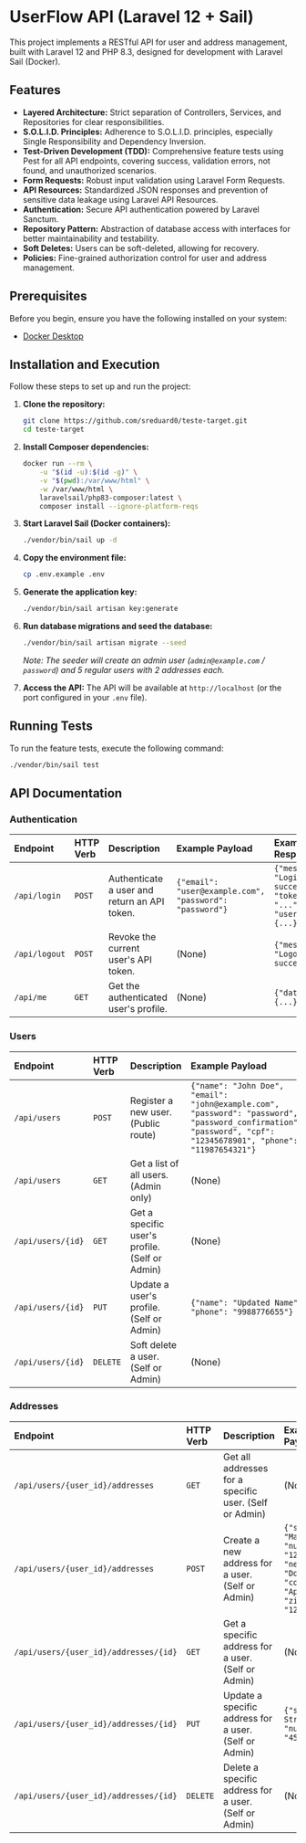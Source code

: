 # UserFlow API (Laravel 12 + Sail)

This project implements a RESTful API for user and address management, built with Laravel 12 and PHP 8.3, designed for development with Laravel Sail (Docker).

## Features

-   **Layered Architecture:** Strict separation of Controllers, Services, and Repositories for clear responsibilities.
-   **S.O.L.I.D. Principles:** Adherence to S.O.L.I.D. principles, especially Single Responsibility and Dependency Inversion.
-   **Test-Driven Development (TDD):** Comprehensive feature tests using Pest for all API endpoints, covering success, validation errors, not found, and unauthorized scenarios.
-   **Form Requests:** Robust input validation using Laravel Form Requests.
-   **API Resources:** Standardized JSON responses and prevention of sensitive data leakage using Laravel API Resources.
-   **Authentication:** Secure API authentication powered by Laravel Sanctum.
-   **Repository Pattern:** Abstraction of database access with interfaces for better maintainability and testability.
-   **Soft Deletes:** Users can be soft-deleted, allowing for recovery.
-   **Policies:** Fine-grained authorization control for user and address management.

## Prerequisites

Before you begin, ensure you have the following installed on your system:

-   [Docker Desktop](https://www.docker.com/products/docker-desktop)

## Installation and Execution

Follow these steps to set up and run the project:

1.  **Clone the repository:**
    ```bash
    git clone https://github.com/sreduard0/teste-target.git
    cd teste-target
    ```

2.  **Install Composer dependencies:**
    ```bash
    docker run --rm \
        -u "$(id -u):$(id -g)" \
        -v "$(pwd):/var/www/html" \
        -w /var/www/html \
        laravelsail/php83-composer:latest \
        composer install --ignore-platform-reqs
    ```

3.  **Start Laravel Sail (Docker containers):**
    ```bash
    ./vendor/bin/sail up -d
    ```

4.  **Copy the environment file:**
    ```bash
    cp .env.example .env
    ```

5.  **Generate the application key:**
    ```bash
    ./vendor/bin/sail artisan key:generate
    ```

6.  **Run database migrations and seed the database:**
    ```bash
    ./vendor/bin/sail artisan migrate --seed
    ```

    _Note: The seeder will create an admin user (`admin@example.com` / `password`) and 5 regular users with 2 addresses each._

7.  **Access the API:**
    The API will be available at `http://localhost` (or the port configured in your `.env` file).

## Running Tests

To run the feature tests, execute the following command:

```bash
./vendor/bin/sail test
```

## API Documentation

### Authentication

| Endpoint | HTTP Verb | Description | Example Payload | Example Response |
| :------- | :-------- | :---------- | :-------------- | :--------------- |
| `/api/login` | `POST` | Authenticate a user and return an API token. | `{"email": "user@example.com", "password": "password"}` | `{"message": "Login successful", "token": "...", "user": {...}}` |
| `/api/logout` | `POST` | Revoke the current user's API token. | (None) | `{"message": "Logout successful"}` |
| `/api/me` | `GET` | Get the authenticated user's profile. | (None) | `{"data": {...}}` |

### Users

| Endpoint | HTTP Verb | Description | Example Payload | Example Response |
| :------- | :-------- | :---------- | :-------------- | :--------------- |
| `/api/users` | `POST` | Register a new user. (Public route) | `{"name": "John Doe", "email": "john@example.com", "password": "password", "password_confirmation": "password", "cpf": "12345678901", "phone": "11987654321"}` | `{"data": {...}}` (Status 201) |
| `/api/users` | `GET` | Get a list of all users. (Admin only) | (None) | `{"data": [{...}, {...}]}` |
| `/api/users/{id}` | `GET` | Get a specific user's profile. (Self or Admin) | (None) | `{"data": {...}}` |
| `/api/users/{id}` | `PUT` | Update a user's profile. (Self or Admin) | `{"name": "Updated Name", "phone": "9988776655"}` | `{"data": {...}}` |
| `/api/users/{id}` | `DELETE` | Soft delete a user. (Self or Admin) | (None) | (Status 204, No Content) |

### Addresses

| Endpoint | HTTP Verb | Description | Example Payload | Example Response |
| :------- | :-------- | :---------- | :-------------- | :--------------- |
| `/api/users/{user_id}/addresses` | `GET` | Get all addresses for a specific user. (Self or Admin) | (None) | `{"data": [{...}, {...}]}` |
| `/api/users/{user_id}/addresses` | `POST` | Create a new address for a user. (Self or Admin) | `{"street": "Main St", "number": "123", "neighborhood": "Downtown", "complement": "Apt 1", "zip_code": "12345-678"}` | `{"data": {...}}` (Status 201) |
| `/api/users/{user_id}/addresses/{id}` | `GET` | Get a specific address for a user. (Self or Admin) | (None) | `{"data": {...}}` |
| `/api/users/{user_id}/addresses/{id}` | `PUT` | Update a specific address for a user. (Self or Admin) | `{"street": "New Street", "number": "456"}` | `{"data": {...}}` |
| `/api/users/{user_id}/addresses/{id}` | `DELETE` | Delete a specific address for a user. (Self or Admin) | (None) | (Status 204, No Content) |
